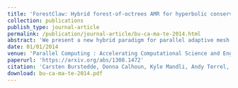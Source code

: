 ```yaml
---
title: 'ForestClaw: Hybrid forest-of-octrees AMR for hyperbolic conservation laws'
collection: publications
publish_type: journal-article
permalink: /publication/journal-article/bu-ca-ma-te-2014.html
abstract: 'We present a new hybrid paradigm for parallel adaptive mesh refinement (AMR) that combines the scalability and lightweight architecture of tree-based AMR with the computational efficiency of patch-based solvers for hyperbolic conservation laws. The key idea is to interpret each leaf of the AMR hierarchy as one uniform compute patch in {R^d} with {m^d} degrees of freedom, where m is customarily between 8 and 32. Thus, computation on each patch can be optimized for speed, while we inherit the flexibility of adaptive meshes. In our work we choose to integrate with the p4est AMR library since it allows us to compose the mesh from multiple mapped octrees and enables the cubed sphere and other nontrivial multi- block geometries. We describe aspects of the parallel implementation and close with scalings for both MPI-only and OpenMP/MPI hybrid runs, where the largest MPI run executes on 16,384 CPU cores.'
date: 01/01/2014
venue: 'Parallel Computing : Accelerating Computational Science and Engineering (CSE)'
paperurl: 'https://arxiv.org/abs/1308.1472'
citation: 'Carsten Burstedde, Donna Calhoun, Kyle Mandli, Andy Terrel, "ForestClaw: Hybrid forest-of-octrees AMR for hyperbolic conservation laws", <i>Parallel Computing : Accelerating Computational Science and Engineering (CSE)</i>, 2014.'
download: bu-ca-ma-te-2014.pdf
---
```

